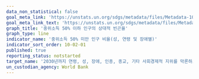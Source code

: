 ```yaml
---
data_non_statistical: false
goal_meta_link: 'https://unstats.un.org/sdgs/metadata/files/Metadata-10-02-01.pdf'
goal_meta_link_text: 'https://unstats.un.org/sdgs/metadata/files/Metadata-10-02-01.pdf'
graph_title: '중위소득 50% 이하 인구의 상대적 빈곤율'
graph_type: line
indicator_name: '중위소득 50% 미만 인구 비율(성, 연령 및 장애별)'
indicator_sort_order: 10-02-01
published: true
reporting_status: notstarted
target_name: '2030년까지 연령, 성, 장애, 인종, 종교, 기타 사회경제적 지위를 막론하고 사회, 경제, 정치적 참여 권한 확대 및 촉진'
un_custodian_agency: World Bank
---
```


